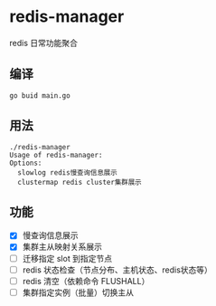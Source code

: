 # redis-manager
redis 日常功能聚合

## 编译

```
go buid main.go
```


## 用法

```
./redis-manager
Usage of redis-manager:
Options:
  slowlog redis慢查询信息展示
  clustermap redis cluster集群展示
```

## 功能

- [x] 慢查询信息展示
- [x] 集群主从映射关系展示
- [ ] 迁移指定 slot 到指定节点
- [ ] redis 状态检查（节点分布、主机状态、redis状态等）
- [ ] redis 清空（依赖命令 FLUSHALL）
- [ ] 集群指定实例（批量）切换主从